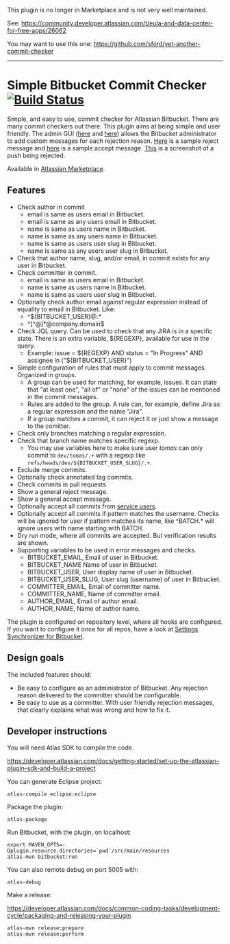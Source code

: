 This plugin is no longer in Marketplace and is not very well maintained. 

See: https://community.developer.atlassian.com/t/eula-and-data-center-for-free-apps/26062

You may want to use this one: https://github.com/sford/yet-another-commit-checker

---

# Simple Bitbucket Commit Checker [![Build Status](https://travis-ci.org/tomasbjerre/simple-bitbucket-commit-checker.svg?branch=master)](https://travis-ci.org/tomasbjerre/simple-bitbucket-commit-checker)
Simple, and easy to use, commit checker for Atlassian Bitbucket. There are many commit checkers out there. This plugin aims at being simple and user friendly. The admin GUI ([here](https://raw.githubusercontent.com/tomasbjerre/simple-bitbucket-commit-checker/master/sandbox/admin_upper.png) and [here](https://raw.githubusercontent.com/tomasbjerre/simple-bitbucket-commit-checker/master/sandbox/admin_lower.png)) allows the Bitbucket administrator to add custom messages for each rejection reason. [Here](https://github.com/tomasbjerre/simple-bitbucket-commit-checker/blob/master/src/test/resources/testProdThatRejectResponseLooksGood.txt) is a sample reject message and [here](https://github.com/tomasbjerre/simple-bitbucket-commit-checker/blob/master/src/test/resources/testProdThatSuccessResponseLooksGood.txt) is a sample accept message. [This](https://raw.githubusercontent.com/tomasbjerre/simple-bitbucket-commit-checker/master/sandbox/config_and_reject.png) is a screenshot of a push being rejected.

Available in [Atlassian Marketplace](https://marketplace.atlassian.com/plugins/se.bjurr.sscc.sscc).

## Features
* Check author in commit
  * email is same as users email in Bitbucket.
  * email is same as any users email in Bitbucket.
  * name is same as users name in Bitbucket.
  * name is same as any users name in Bitbucket.
  * name is same as users user slug in Bitbucket.
  * name is same as any users user slug in Bitbucket.
* Check that author name, slug, and/or email, in commit exists for any user in Bitbucket.
* Check committer in commit.
  * email is same as users email in Bitbucket.
  * name is same as users name in Bitbucket.
  * name is same as users user slug in Bitbucket.
* Optionally check author email against regular expression instead of equality to email in Bitbucket. Like:
  * ^${BITBUCKET_USER}@.*
  * ^[^@]*@company.domain$
* Check JQL query. Can be used to check that any JIRA is in a specific state. There is an extra variable, ${REGEXP}, available for use in the query.
  * Example: issue = ${REGEXP} AND status = "In Progress" AND assignee in ("${BITBUCKET_USER}")
* Simple configuration of rules that must apply to commit messages. Organized in groups.
  * A group can be used for matching, for example, issues. It can state that "at least one", "all of" or "none" of the issues can be mentioned in the commit messages.
  * Rules are added to the group. A rule can, for example, define Jira as a regular expression and the name "Jira".
  * If a group matches a commit, it can reject it or just show a message to the comitter.
* Check only branches matching a regular expression.
* Check that branch name matches specific regexp.
  * You may use variables here to make sure user *tomas* can only commit to `dev/tomas/.+` with a regexp like `refs/heads/dev/${BITBUCKET_USER_SLUG}/.+`.
* Exclude merge commits.
* Optionally check annotated tag commits.
* Check commits in pull requests
* Show a general reject message.
* Show a general accept message.
* Optionally accept all commits from [service users](https://developer.atlassian.com/static/javadoc/bitbucket-server/4.0.3/api/reference/com/atlassian/bitbucket/user/UserType.html).
* Optionally accept all commits if pattern matches the username. Checks will be ignored for user if pattern matches its name, like ^BATCH.* will ignore users with name starting with BATCH.
* Dry run mode, where all commits are accepted. But verification results are shown.
* Supporting variables to be used in error messages and checks.
  * BITBUCKET_EMAIL, Email of user in Bitbucket.
  * BITBUCKET_NAME Name of user in Bitbucket.
  * BITBUCKET_USER, User display name of user in Bitbucket.
  * BITBUCKET_USER_SLUG, User slug (username) of user in Bitbucket.
  * COMMITTER_EMAIL, Email of committer name.
  * COMMITTER_NAME, Name of committer email.
  * AUTHOR_EMAIL, Email of author email.
  * AUTHOR_NAME, Name of author name.

The plugin is configured on repository level, where all hooks are configured. If you want to configure it once for all repos, have a look at [Settings Synchronizer for Bitbucket](https://github.com/tomasbjerre/settings-synchronizer-for-bitbucket-plugin).

## Design goals
The included features should:

* Be easy to configure as an administrator of Bitbucket. Any rejection reason delivered to the committer should be configurable.
* Be easy to use as a committer. With user friendly rejection messages, that clearly explains what was wrong and how to fix it.

## Developer instructions
You will need Atlas SDK to compile the code.

https://developer.atlassian.com/docs/getting-started/set-up-the-atlassian-plugin-sdk-and-build-a-project

You can generate Eclipse project:
```
atlas-compile eclipse:eclipse
```

Package the plugin:
```
atlas-package
```

Run Bitbucket, with the plugin, on localhost:
```
export MAVEN_OPTS=-Dplugin.resource.directories=`pwd`/src/main/resources
atlas-mvn bitbucket:run
```

You can also remote debug on port 5005 with:
```
atlas-debug
```

Make a release:

https://developer.atlassian.com/docs/common-coding-tasks/development-cycle/packaging-and-releasing-your-plugin
```
atlas-mvn release:prepare
atlas-mvn release:perform
```
